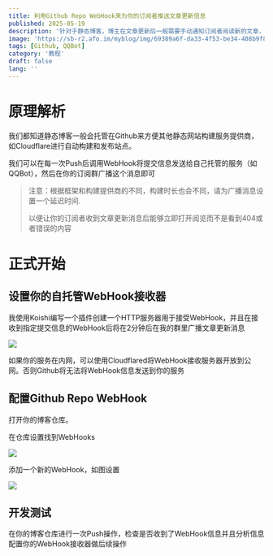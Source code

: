 ```yaml
---
title: 利用Github Repo WebHook来为你的订阅者推送文章更新信息
published: 2025-05-19
description: '针对于静态博客，博主在文章更新后一般需要手动通知订阅者阅读新的文章，本文通过Github WebHook来实现一个全自动的文章更新通知实现'
image: 'https://sb-r2.afo.im/myblog/img/69389a6f-da33-4f53-be34-408b9f88d9e1.webp'
tags: [Github, QQBot]
category: '教程'
draft: false 
lang: ''
---
```




# 原理解析

我们都知道静态博客一般会托管在Github来方便其他静态网站构建服务提供商，如Cloudflare进行自动构建和发布站点。

我们可以在每一次Push后调用WebHook将提交信息发送给自己托管的服务（如QQBot），然后在你的订阅群广播这个消息即可

> 注意：根据框架和构建提供商的不同，构建时长也会不同，请为广播消息设置一个延迟时间.
> 
> 以便让你的订阅者收到文章更新消息后能够立即打开阅览而不是看到404或者错误的内容

# 正式开始

## 设置你的自托管WebHook接收器

我使用Koishi编写一个插件创建一个HTTP服务器用于接受WebHook，并且在接收到指定提交信息的WebHook后将在2分钟后在我的群里广播文章更新消息

![](https://sb-r2.afo.im/myblog/img/53b434e4-cf0e-4cfc-a688-054d13f1c01a.webp)

如果你的服务在内网，可以使用Cloudflared将WebHook接收服务器开放到公网。否则Github将无法将WebHook信息发送到你的服务

## 配置Github Repo WebHook

打开你的博客仓库。

在仓库设置找到WebHooks

![](https://sb-r2.afo.im/myblog/img/e899ddd6-9b3e-4d0a-848b-7f9b43d2004e.webp)

添加一个新的WebHook，如图设置

![](https://sb-r2.afo.im/myblog/img/7fa35782-2d3c-4d18-afca-cb7db8ee36fc.webp)

## 开发测试

在你的博客仓库进行一次Push操作，检查是否收到了WebHook信息并且分析信息配置你的WebHook接收器做后续操作
